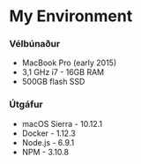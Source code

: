 # My Environment

### Vélbúnaður
* MacBook Pro (early 2015)
* 3,1 GHz i7 - 16GB RAM
* 500GB flash SSD


### Útgáfur
* macOS Sierra - 10.12.1
* Docker  - 1.12.3
* Node.js - 6.9.1
* NPM     - 3.10.8 
